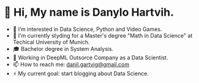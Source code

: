 <h1> 👋 Hi, My name is Danylo Hartvih. </h1>


- 👀 I’m interested in Data Science, Python and Video Games.
- 🌱 I'm currently styding for a Master's degree "Math in Data Science" at Techical University of Munich.
- 🎓 Bachelor degree in System Analysis.
- 🔭 Working in DeepML Outsorce Company as a Data Scientist.
- 📫 How to reach me: danil.gartvig@gmail.com
- ⚡ My current goal: start blogging about Data Science.

<!---
CyberGodSA/CyberGodSA is a ✨ special ✨ repository because its `README.md` (this file) appears on your GitHub profile.
You can click the Preview link to take a look at your changes.
--->
